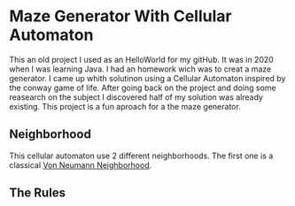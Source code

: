 # Maze Generator With Cellular Automaton
This an old project I used as an HelloWorld for my gitHub.
It was in 2020 when I was learning Java. I had an homework wich was to creat a maze generator. I came up whith solutinon using a Cellular Automaton inspired by the conway game of life. After going back on the project and doing some reasearch on the subject I discovered half of my solution was already existing. This project is a fun aproach for a the maze generator.

## Neighborhood
This cellular automaton use 2 different neighborhoods.
The first one is a classical [Von Neumann Neighborhood](https://en.wikipedia.org/wiki/Von_Neumann_neighborhood).


## The Rules
